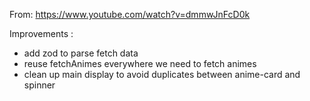 From: https://www.youtube.com/watch?v=dmmwJnFcD0k

Improvements :
- add zod to parse fetch data
- reuse fetchAnimes everywhere we need to fetch animes
- clean up main display to avoid duplicates between anime-card and spinner